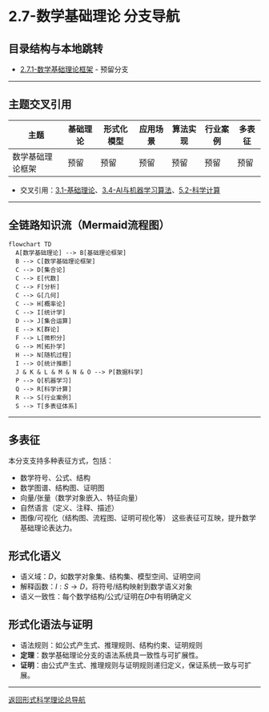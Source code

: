 # 2.7-数学基础理论 分支导航

## 目录结构与本地跳转

- [2.7.1-数学基础理论框架](2.7.1-数学基础理论框架.md) - 预留分支

---

## 主题交叉引用

| 主题      | 基础理论 | 形式化模型 | 应用场景 | 算法实现 | 行业案例 | 多表征 |
|-----------|----------|------------|----------|----------|----------|--------|
| 数学基础理论框架| 预留 | 预留       | 预留     | 预留     | 预留     | 预留   |

- 交叉引用：[3.1-基础理论](../../../3-数据模型与算法/3.1-基础理论/README.md)、[3.4-AI与机器学习算法](../../../3-数据模型与算法/3.4-AI与机器学习算法/README.md)、[5.2-科学计算](../../../5-行业应用与场景/5.2-科学计算/README.md)

---

## 全链路知识流（Mermaid流程图）

```mermaid
flowchart TD
  A[数学基础理论] --> B[基础理论框架]
  B --> C[数学基础理论框架]
  C --> D[集合论]
  C --> E[代数]
  C --> F[分析]
  C --> G[几何]
  C --> H[概率论]
  C --> I[统计学]
  D --> J[集合运算]
  E --> K[群论]
  F --> L[微积分]
  G --> M[拓扑学]
  H --> N[随机过程]
  I --> O[统计推断]
  J & K & L & M & N & O --> P[数据科学]
  P --> Q[机器学习]
  Q --> R[科学计算]
  R --> S[行业案例]
  S --> T[多表征体系]
```

---

## 多表征

本分支支持多种表征方式，包括：

- 数学符号、公式、结构
- 数学图谱、结构图、证明图
- 向量/张量（数学对象嵌入、特征向量）
- 自然语言（定义、注释、描述）
- 图像/可视化（结构图、流程图、证明可视化等）
这些表征可互映，提升数学基础理论表达力。

## 形式化语义

- 语义域：$D$，如数学对象集、结构集、模型空间、证明空间
- 解释函数：$I: S \to D$，将符号/结构映射到数学语义对象
- 语义一致性：每个数学结构/公式/证明在$D$中有明确定义

## 形式化语法与证明

- 语法规则：如公式产生式、推理规则、结构约束、证明规则
- **定理**：数学基础理论分支的语法系统具一致性与可扩展性。
- **证明**：由公式产生式、推理规则与证明规则递归定义，保证系统一致与可扩展。

---

[返回形式科学理论总导航](../README.md)
